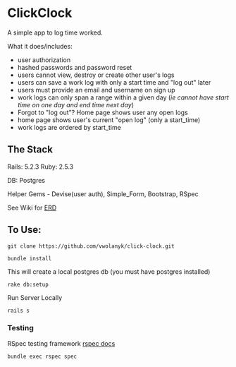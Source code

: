 # ClickClock


A simple app to log time worked.

What it does/includes:

- user authorization
- hashed passwords and password reset
- users cannot view, destroy or create other user's logs
- users can save a work log with only a start time and "log out" later
- users must provide an email and username on sign up
- work logs can only span a range within a given day (_ie cannot have start time on one day and end time next day_)
- Forgot to "log out"? Home page shows user any open logs
- home page shows user's current "open log" (only a start_time)
- work logs are ordered by start_time

## The Stack

Rails: 5.2.3
Ruby:  2.5.3

DB: Postgres

Helper Gems - Devise(user auth), Simple_Form, Bootstrap, RSpec

See Wiki for [ERD](https://github.com/vwolanyk/click-clock/wiki/ERD)

## To Use:

`git clone https://github.com/vwolanyk/click-clock.git`

`bundle install`

This will create a local postgres db (you must have postgres installed)

`rake db:setup`

Run Server Locally

`rails s`

### Testing

RSpec testing framework [rspec docs](https://rspec.info/documentation/)

`bundle exec rspec spec`
